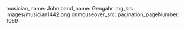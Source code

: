 musician_name: John
band_name: Gengahr
img_src: images/musician1442.png
onmouseover_src: 
pagination_pageNumber: 1069